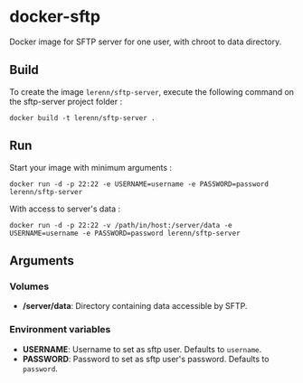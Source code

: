 # docker-sftp

Docker image for SFTP server for one user, with chroot to data directory.

## Build

To create the image `lerenn/sftp-server`, execute the following command on the sftp-server project folder :

    docker build -t lerenn/sftp-server .

## Run

Start your image with minimum arguments :

    docker run -d -p 22:22 -e USERNAME=username -e PASSWORD=password lerenn/sftp-server

With access to server's data :

    docker run -d -p 22:22 -v /path/in/host:/server/data -e USERNAME=username -e PASSWORD=password lerenn/sftp-server

## Arguments

### Volumes

* **/server/data**: Directory containing data accessible by SFTP.

### Environment variables

* **USERNAME**: Username to set as sftp user. Defaults to `username`.
* **PASSWORD**: Password to set as sftp user's password. Defaults to `password`.
